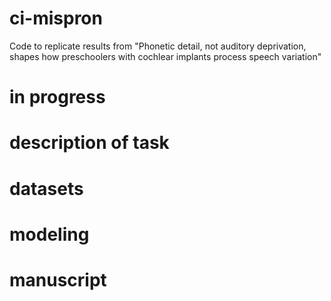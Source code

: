 # ci-mispron
Code to replicate results from "Phonetic detail, not auditory deprivation, shapes how preschoolers with cochlear implants process speech variation"

# in progress

# description of task

# datasets

# modeling

# manuscript

